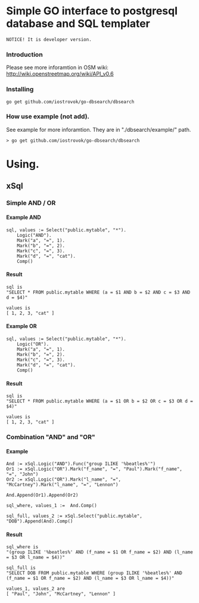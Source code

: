 # Simple GO interface to postgresql database and SQL templater

	NOTICE! It is developer version.

### Introduction

Please see more inforamtion in OSM wiki: http://wiki.openstreetmap.org/wiki/API_v0.6

### Installing 

	go get github.com/iostrovok/go-dbsearch/dbsearch

### How use example (not add).

See example for more inforamtion. They are in "./dbsearch/example/" path.

	> go get github.com/iostrovok/go-dbsearch/dbsearch

# Using.

## xSql

### Simple AND / OR

#### Example AND
	sql, values := Select("public.mytable", "*").
		Logic("AND").
		Mark("a", "=", 1).
		Mark("b", "=", 2).
		Mark("c", "=", 3).
		Mark("d", "=", "cat").
		Comp()

#### Result
	sql is 
	"SELECT * FROM public.mytable WHERE (a = $1 AND b = $2 AND c = $3 AND d = $4)"
	
	values is 
	[ 1, 2, 3, "cat" ]

#### Example OR
	sql, values := Select("public.mytable", "*").
		Logic("OR").
		Mark("a", "=", 1).
		Mark("b", "=", 2).
		Mark("c", "=", 3).
		Mark("d", "=", "cat").
		Comp()

#### Result
	sql is 
	"SELECT * FROM public.mytable WHERE (a = $1 OR b = $2 OR c = $3 OR d = $4)"
	
	values is 
	[ 1, 2, 3, "cat" ]

### Combination "AND" and "OR"

#### Example

	And := xSql.Logic("AND").Func("group ILIKE '%beatles%'")
	Or1 := xSql.Logic("OR").Mark("f_name", "=", "Paul").Mark("f_name", "=", "John")
	Or2 := xSql.Logic("OR").Mark("l_name", "=", "McCartney").Mark("l_name", "=", "Lennon")

	And.Append(Or1).Append(Or2)

	sql_where, values_1 :=  And.Comp()

	sql_full, values_2 := xSql.Select("public.mytable", "DOB").Append(And).Comp()

#### Result
	sql_where is 
	"(group ILIKE '%beatles%' AND (f_name = $1 OR f_name = $2) AND (l_name = $3 OR l_name = $4))"

	sql_full is 
	"SELECT DOB FROM public.mytable WHERE (group ILIKE '%beatles%' AND (f_name = $1 OR f_name = $2) AND (l_name = $3 OR l_name = $4))"

	values_1, values_2 are
	[ "Paul", "John", "McCartney", "Lennon" ]
